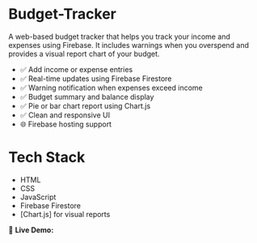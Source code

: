 # Budget-Tracker
A web-based budget tracker that helps you track your income and expenses using Firebase. It includes warnings when you overspend and provides a visual report chart of your budget.

- ✅ Add income or expense entries
- ✅ Real-time updates using Firebase Firestore
- ✅ Warning notification when expenses exceed income
- ✅ Budget summary and balance display
- ✅ Pie or bar chart report using Chart.js
- ✅ Clean and responsive UI
- 🌐 Firebase hosting support

# Tech Stack
- HTML
- CSS
- JavaScript
- Firebase Firestore
- [Chart.js] for visual reports

🔗 **Live Demo:**
